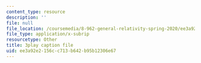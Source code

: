 ```yaml
---
content_type: resource
description: ''
file: null
file_location: /coursemedia/8-962-general-relativity-spring-2020/ee3a92e2156cc713b642b95b12306e67_OOmZkNa72t4.srt
file_type: application/x-subrip
resourcetype: Other
title: 3play caption file
uid: ee3a92e2-156c-c713-b642-b95b12306e67
---
```

